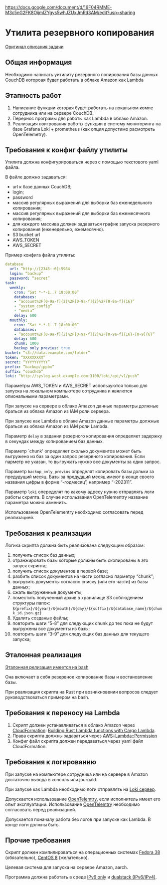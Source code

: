 https://docs.google.com/document/d/16F04RMME-M3c5nG2FK8OijmIZYgys5whJZUxJmRd3AM/edit?usp=sharing

# Утилита резервного копирования

[Оригинал описания задачи](https://docs.google.com/document/d/16F04RMME-M3c5nG2FK8OijmIZYgys5whJZUxJmRd3AM/edit?usp=sharing)

## Общая информация

Необходимо написать уитилиту резервного попирования базы данных CouchDB котороая будет работать в облаке Amazon как Lambda

## Этапность работ

1. Написание функции которая будет работать на локальном компе сотрудника или на сервере CouchDB.
2. Перернос програмы для работы как Lambda в облако Amazon.
3. Реализация лоигрования работы функции в систему мониторинга на базе Grafana Loki + prometheus (как опция допустимо расмотреть OpenTelemetry).

## Требования к конфиг файлу утилиты

Утилита должна конфигурироваться через с помощью текстового yaml файла.

В файле должно задаваться:
- url к базе данных CouchDB;
- login;
- password
- массив регулярных выражений для выборки баз еженедельного копирования;
- массив регулярных выражений для выборки баз ежемесячного копирования;
- для каждого массива должен задаваться график запуска резерного копирования (еженедельно, ежемесячно).
- S3 bucket url
- AWS_TOKEN
- AWS_SECRET

Пример конфига файла утилиты:
```yaml
database
  url: “http://[2345::6]:5984
  login: “backup”
  password: “secret”
task:
  weekly:
    cron: “Sat *-*-1..7 18:00:00”
    databases:
    - “account%2F[0-9a-f]{2}%2F[0-9a-f]{2}%2F[0-9a-f]{16}”
    - “system_config”
    - “media”
    delay: 600
  mouthly:
    cron: “Sat *-*-1..7 18:00:00”
    databases:
    - “account%2F[0-9a-f]{2}%2F[0-9a-f]{2}%2F[0-9a-f]{16}-[0-9]{6}”
    delay: 600
    chunk: 1000
    backup_only_previus: true
bucket: “s3://data.example.com/folder”
token: “XXXXXXXXX”
secret: “YYYYYYYYYY”
prefix: “backup/ippbx”
suffix: “couchdb”
loki: “http://syslog-west.example.com:3100/loki/api/v1/push”
```

Параметры AWS_TOKEN и AWS_SECRET используются только для запуска на локальном компьютере сотрудника и явялются опиональными параметрами.

При запуске на сервере в облаке Amazon данные параметры должные браться из облака Amazon из IAM роли сервера.

При запуске как Lambda в облаке Amazon данные параметры должные браться из облака Amazon из IAM роли Lambda.

Параметр `delay` в задании резерного копирования определяет задержку в секундах между копированием баз данных.

Параметр `chunk' определяет сколько документов может быть выгружено из баз за один запрос резервного копирования. Если парметр не указан, то выгружать нужно все документы за один запрос.

Параметр `backup_only_previus` определят копировать базы дольки за предудущий месяц. Базы за предудщий месяц имеют в конце своего названия цифры в форме “-годмесяц”, например “-202311”.

Параметр `loki` опеределят по какому адресу нужно отправлять логи работы скрипта. В случае использвания OpenTelementry название параметра можно изменить.

Использование OpenTelementry необходимо согласовать перед реализацией.

## Требования к реализации

Логика скрипта должна быть реализована следующим образом:

1. получить список баз данных;
2. отранжировать базы которые должны быть скопированы в это запуск скрипта;
3. получить список документов в первой базе;
4. разбить список документов на части согласно парметру “chunk”;
5. выгрузить документы согласно списку (или его части) из базы данных;
6. сжать выгруженные документы;
7. поместить полученный архив в хранилище S3 соблюдением  структуры папок: `${prefix}/${year}/${mouth}/${day}/${suffix}/${database_name}/${chunk_id.json.gz}`
8. Удалить созданые файлы;
9. повторить шаги “5-8” для следующих chunk до тех пока не будут выгружены все документы из базы;
10. повторить шаги “3-9” для следующих баз данных для текущего запуска;

## Эталонная реализация

[Эталонная релизация имеется на bash](https://github.com/yurybikuzin/couchdb_backup/blob/main/src/sh/couchdb_backup.sh) 

Она включает в себя резервное копирование базы и востановление базы. 

При реализация скрипта на Rust при возникновении вопросов следует руководствоваться примером на bash. 

## Требования к переносу на Lambda

1. Скрипт должен устанавливаться в облако Amazon через [CloudFormation](https://aws.amazon.com/ru/cloudformation/): [Building Rust Lambda functions with Cargo Lambda](https://docs.aws.amazon.com/serverless-application-model/latest/developerguide/building-rust.html).
2. Права скрипта должны задаваться через [AWS::Lambda::Permission](https://docs.aws.amazon.com/AWSCloudFormation/latest/UserGuide/aws-resource-lambda-permission.html)
3. Конфиг файл скрипта должен передаваться через yaml файл CloudFormation.

## Требования к логированию

При запуске на компьютере сотрудника или на сервере в Amazon достаточно вывода в консоль или journald.

При запуске как Lambda необходимо логи отправлять на [Loki сервер](https://github.com/grafana/loki). 

Допускается использование [OpenTelemtry](https://opentelemetry.io/), если исполнитель имеет его опыт эксплуатации. Использование [OpenTelemtry](https://opentelemetry.io/) необходимо согласовать перед реализацией.

Допускается поначалу работа без логов при запуске как Lambda. В конце логи должны быть.

## Прочие требования

Скрипт должен компилироваться на операционных системах [Fedora 38](https://alt.fedoraproject.org/cloud/) (обязательно), [CentOS 8](https://aws.amazon.com/marketplace/pp/prodview-tlabscjpjaocy) (желательно).

Целевая система для запуска на сервере Amazon, aarch.

Программа должна работать в среде [IPv6 only](https://aws.amazon.com/ru/blogs/networking-and-content-delivery/introducing-ipv6-only-subnets-and-ec2-instances/) и [dualstack (IPv6/IPv4)](https://docs.aws.amazon.com/AmazonS3/latest/userguide/dual-stack-endpoints.html).
